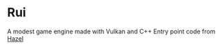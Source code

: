 # Rui

A modest game engine made with Vulkan and C++
Entry point code from [Hazel](https://github.com/TheCherno/Hazel)
